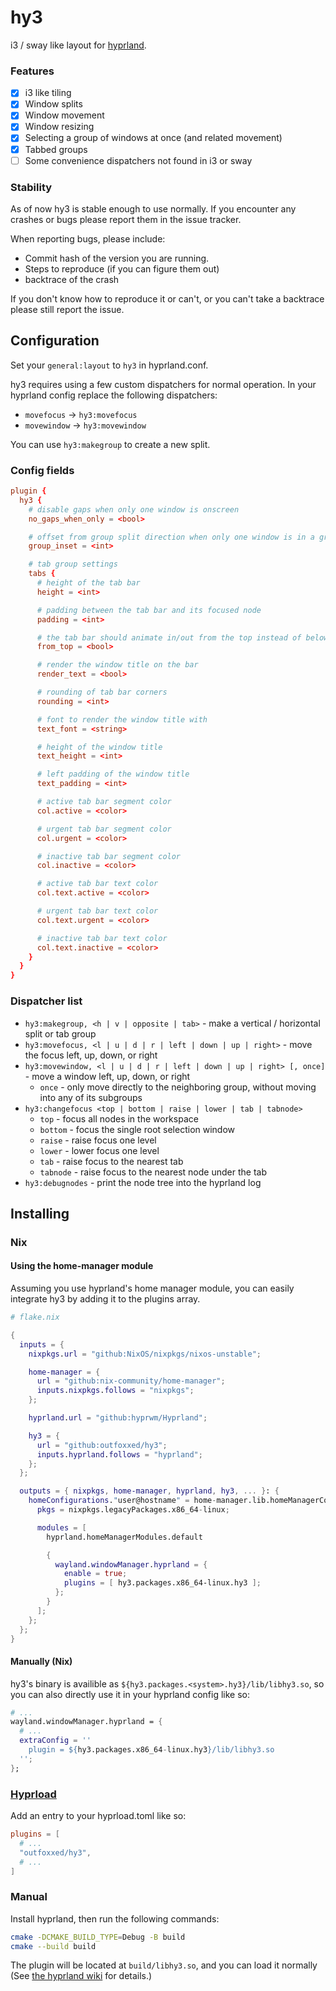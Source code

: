 # hy3
i3 / sway like layout for [hyprland](https://github.com/hyprwm/hyprland).

### Features
- [x] i3 like tiling
- [x] Window splits
- [x] Window movement
- [x] Window resizing
- [x] Selecting a group of windows at once (and related movement)
- [x] Tabbed groups
- [ ] Some convenience dispatchers not found in i3 or sway

### Stability
As of now hy3 is stable enough to use normally.
If you encounter any crashes or bugs please report them in the issue tracker.

When reporting bugs, please include:
- Commit hash of the version you are running.
- Steps to reproduce (if you can figure them out)
- backtrace of the crash

If you don't know how to reproduce it or can't, or you can't take a backtrace please still report the issue.

## Configuration
Set your `general:layout` to `hy3` in hyprland.conf.

hy3 requires using a few custom dispatchers for normal operation.
In your hyprland config replace the following dispatchers:
 - `movefocus` -> `hy3:movefocus`
 - `movewindow` -> `hy3:movewindow`

You can use `hy3:makegroup` to create a new split.

### Config fields
```conf
plugin {
  hy3 {
    # disable gaps when only one window is onscreen
    no_gaps_when_only = <bool>

    # offset from group split direction when only one window is in a group
    group_inset = <int>

    # tab group settings
    tabs {
      # height of the tab bar
      height = <int>

      # padding between the tab bar and its focused node
      padding = <int>

      # the tab bar should animate in/out from the top instead of below the window
      from_top = <bool>

      # render the window title on the bar
      render_text = <bool>

      # rounding of tab bar corners
      rounding = <int>

      # font to render the window title with
      text_font = <string>

      # height of the window title
      text_height = <int>

      # left padding of the window title
      text_padding = <int>

      # active tab bar segment color
      col.active = <color>

      # urgent tab bar segment color
      col.urgent = <color>

      # inactive tab bar segment color
      col.inactive = <color>

      # active tab bar text color
      col.text.active = <color>

      # urgent tab bar text color
      col.text.urgent = <color>

      # inactive tab bar text color
      col.text.inactive = <color>
    }
  }
}
```

### Dispatcher list
 - `hy3:makegroup, <h | v | opposite | tab>` - make a vertical / horizontal split or tab group
 - `hy3:movefocus, <l | u | d | r | left | down | up | right>` - move the focus left, up, down, or right
 - `hy3:movewindow, <l | u | d | r | left | down | up | right> [, once]` - move a window left, up, down, or right
   - `once` - only move directly to the neighboring group, without moving into any of its subgroups
 - `hy3:changefocus <top | bottom | raise | lower | tab | tabnode>`
   - `top` - focus all nodes in the workspace
   - `bottom` - focus the single root selection window
   - `raise` - raise focus one level
   - `lower` - lower focus one level
   - `tab` - raise focus to the nearest tab
   - `tabnode` - raise focus to the nearest node under the tab
 - `hy3:debugnodes` - print the node tree into the hyprland log

## Installing

### Nix
#### Using the home-manager module
Assuming you use hyprland's home manager module, you can easily integrate hy3 by adding it to the plugins array.

```nix
# flake.nix

{
  inputs = {
    nixpkgs.url = "github:NixOS/nixpkgs/nixos-unstable";

    home-manager = {
      url = "github:nix-community/home-manager";
      inputs.nixpkgs.follows = "nixpkgs";
    };

    hyprland.url = "github:hyprwm/Hyprland";

    hy3 = {
      url = "github:outfoxxed/hy3";
      inputs.hyprland.follows = "hyprland";
    };
  };

  outputs = { nixpkgs, home-manager, hyprland, hy3, ... }: {
    homeConfigurations."user@hostname" = home-manager.lib.homeManagerConfiguration {
      pkgs = nixpkgs.legacyPackages.x86_64-linux;

      modules = [
        hyprland.homeManagerModules.default

        {
          wayland.windowManager.hyprland = {
            enable = true;
            plugins = [ hy3.packages.x86_64-linux.hy3 ];
          };
        }
      ];
    };
  };
}
```

#### Manually (Nix)
hy3's binary is availible as `${hy3.packages.<system>.hy3}/lib/libhy3.so`, so you can also
directly use it in your hyprland config like so:

```nix
# ...
wayland.windowManager.hyprland = {
  # ...
  extraConfig = ''
    plugin = ${hy3.packages.x86_64-linux.hy3}/lib/libhy3.so
  '';
};
```

### [Hyprload](https://github.com/Duckonaut/hyprload)
Add an entry to your hyprload.toml like so:

```toml
plugins = [
  # ...
  "outfoxxed/hy3",
  # ...
]
```

### Manual
Install hyprland, then run the following commands:

```sh
cmake -DCMAKE_BUILD_TYPE=Debug -B build
cmake --build build
```

The plugin will be located at `build/libhy3.so`, and you can load it normally
(See [the hyprland wiki](https://wiki.hyprland.org/Plugins/Using-Plugins/#installing--using-plugins) for details.)
